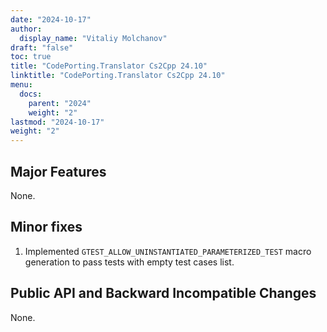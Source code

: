 ```yaml
---
date: "2024-10-17"
author:
  display_name: "Vitaliy Molchanov"
draft: "false"
toc: true
title: "CodePorting.Translator Cs2Cpp 24.10"
linktitle: "CodePorting.Translator Cs2Cpp 24.10"
menu:
  docs:
    parent: "2024"
    weight: "2"
lastmod: "2024-10-17"
weight: "2"
---
```


## Major Features ##

None.

## Minor fixes ##

1. Implemented `GTEST_ALLOW_UNINSTANTIATED_PARAMETERIZED_TEST` macro generation to pass tests with empty test cases list.

## Public API and Backward Incompatible Changes ##

None.
